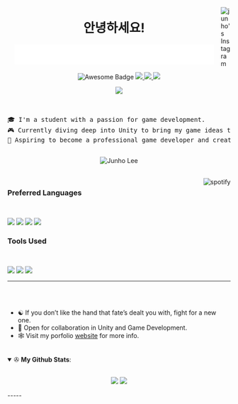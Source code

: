 <a href="https://www.instagram.com/junholee_9201/" target="_blank" rel="nofollow"><img align="right" alt="junho's Instagram" width="22px" src="https://cdn.jsdelivr.net/npm/simple-icons@v3/icons/instagram.svg" /></a>

<h1 align="center">안녕하세요!</h1>

<p align="center">
  <a href="https://github.com/JunhoLee92">
    <img src="https://github.com/shaurya-src/shaurya-src/blob/main/Assets/Hello%20world.gif" width="450">
  </a>
</p>

<p align="center">
  <img src="https://cdn.rawgit.com/sindresorhus/awesome/d7305f38d29fed78fa85652e3a63e154dd8e8829/media/badge.svg" alt="Awesome Badge"/>
  <a href="https://en.wikipedia.org/wiki/Homo_sapiens">
    <img src="https://img.shields.io/badge/Species-Homo_sapiens-success?style=flat-square&logo=mailchimp&logoColor=white">
  </a>
  <a href="https://en.wikipedia.org/wiki/Life">
    <img src="https://img.shields.io/badge/Status-Stable-success?style=flat-square&logo=gravatar&logoColor=white">
  </a>

  <a href="https://en.wikipedia.org/wiki/Computer_science">
    <img src="https://img.shields.io/badge/Student-Sogang-blue">
  </a>
</p>

<p align="center">
  <img src="https://img.shields.io/badge/Windows-10-292e33?style=flat-square&logo=microsoft&logoColor=ffffff">
  
  
</p>

<br>

<p align="center">
  <pre>
🎓 I'm a student with a passion for game development.
🎮 Currently diving deep into Unity to bring my game ideas to life.
🚀 Aspiring to become a professional game developer and create experiences that players will cherish.
  </pre>
</p>

<p align="center">
  <img src="https://komarev.com/ghpvc/?username=JunhoLee92" alt="Junho Lee" />
</p>

<br>

<a href="https://github.com/kittinan/spotify-github-profile" target="blank">
  <img align="right"
    src="https://spotify-github-profile.vercel.app/api/view?uid=214zuzj6g7ndx46cmed74tymq&cover_image=true&theme=default"
    alt="spotify" />
</a>

<h3>
  <span>
    Preferred Languages
  </span>
</h3>

<br>

<p>
   
   <img src="http://img.shields.io/badge/-C%23-A8B9CC?style=flat-square&logo=c&logoColor=ffffff">
<img src="https://img.shields.io/badge/-HTML5-%23E44D27?style=flat-square&logo=html5&logoColor=ffffff">
<img src="https://img.shields.io/badge/-Markdown-000000?style=flat-square&logo=markdown">
<img src="https://img.shields.io/badge/-Javascrpit-000000?style=flat-square&logo=javascript">

</p>

<h3>
  <span>
    Tools Used
  </span>
</h3>

<br>

<p>
  <img src="https://img.shields.io/badge/unity-%23000000.svg?style=for-the-badge&logo=unity&logoColor=white">
<img src="http://img.shields.io/badge/-VS%20Code-007ACC?style=flat-square&logo=visual-studio-code&logoColor=ffffff">
<img src="https://img.shields.io/badge/-GitHub-181717?style=flat-square&logo=github">
  
</p>

---

<br>
<br>

- ☯️ If you don’t like the hand that fate’s dealt you with, fight for a new one. <br>
- 🤝 Open for collaboration in Unity and Game Development. <br>
- 🕸️ Visit my porfolio [website](https://react-portfolio-one-mu.vercel.app/) for more info. <br>

<br>

<details open>
 <summary> ✇ <b>My Github Stats</b>: </summary>
<br>
<p align = "center">
  <img src = "https://github-readme-stats.vercel.app/api?username=JunhoLee92&show_icons=true&theme=tokyonight&include_all_commits=true&count_private=true&line_height=27">
  <img src = "https://github-readme-stats.vercel.app/api/top-langs/?username=JunhoLee92&hide=TeX,HTML&theme=tokyonight">
</p>
</details>
-----

